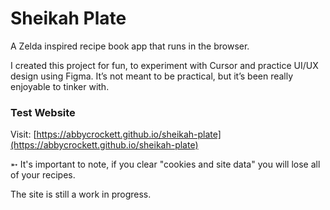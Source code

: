 # Sheikah Plate

A Zelda inspired recipe book app that runs in the browser.

I created this project for fun, to experiment with Cursor and practice UI/UX design using Figma. It’s not meant to be practical, but it’s been really enjoyable to tinker with.

### Test Website
Visit: [https://abbycrockett.github.io/sheikah-plate](https://abbycrockett.github.io/sheikah-plate)

   ➵ It's important to note, if you clear "cookies and site data" you will lose all of your recipes. 

The site is still a work in progress.